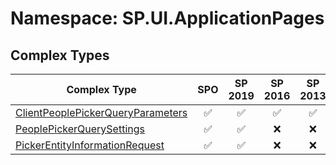 # Namespace: SP.UI.ApplicationPages

## Complex Types

Complex Type | SPO | SP 2019 | SP 2016 | SP 2013
----------|:---:|:-------:|:-------:|:-------:
[ClientPeoplePickerQueryParameters](./ComplexTypes/ClientPeoplePickerQueryParameters.md) | ✅ | ✅ | ✅ | ✅
[PeoplePickerQuerySettings](./ComplexTypes/PeoplePickerQuerySettings.md) | ✅ | ✅ | ❌ | ❌
[PickerEntityInformationRequest](./ComplexTypes/PickerEntityInformationRequest.md) | ✅ | ✅ | ❌ | ❌
